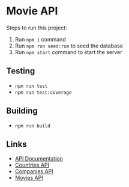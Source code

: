 # Movie API

Steps to run this project:

1. Run `npm i` command
2. Run `npm run seed:run` to seed the database
3. Run `npm start` command to start the server

## Testing

- `npm run test`
- `npm run test:coverage`

## Building

- `npm run build`

## Links

- [API Documentation](http://localhost:3000/api)
- [Countries API](http://localhost:3000/countries)
- [Companies API](http://localhost:3000/companies)
- [Movies API](http://localhost:3000/movies)
